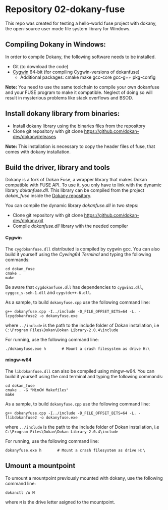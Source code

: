 # Repository 02-dokany-fuse
This repo was created for testing a hello-world fuse project with 
dokany, the open-source user mode file system library for Windows.

## Compiling Dokany in Windows:

In order to compile Dokany, the following software needs to be installed.

* Git (to download the code)
* [Cygwin](https://cygwin.org/) 64-bit (for compiling Cygwin-versions of dokanfuse)
  * Additional packages: cmake make gcc-core gcc-g++ pkg-config
  
**Note:** You need to use the same toolchain to compile your own dokanfuse and your FUSE program to make it compatible. Neglect of doing so will result in mysterious problems like stack overflows and BSOD.

## Install dokany library from binaries:

* Install dokany library using the binaries files from the repository
* Clone git repository with git clone https://github.com/dokan-dev/dokany/releases 

**Note:** This installation is necessary to copy the header files of fuse, that comes with dokany installation.
  
## Build the driver, library and tools

Dokany is a fork of Dokan Fuse, a wrapper library that makes Dokan compatible with FUSE API. To use it, you only have to link with the dynamic library _dokanfuse.dll_. This library can be compiled from the project _dokan_fuse_ inside the [Dokany repository](https://github.com/dokan-dev/dokany.git).

You can compile the dynamic library _dokanfuse.dll_ in two steps:
* Clone git repository with git clone https://github.com/dokan-dev/dokany.git
* Compile _dokanfuse.dll_ library with the needed compiler
  
#### Cygwin

The `cygdokanfuse.dll` distributed is compiled by cygwin gcc. You can also build it yourself using the _Cywing64 Terminal_ and typing the following commands:

```
cd dokan_fuse
cmake .
make
```

Be aware that `cygdokanfuse.dll` has dependencies to `cygwin1.dll`, `cyggcc_s-seh-1.dll` and `cygstdc++-6.dll`.

As a sample, to build `dokanyfuse.cpp` use the following command line:

```
g++ dokanyfuse.cpp -I../include -D_FILE_OFFSET_BITS=64 -L. -lcygdokanfuse2 -o dokanyfuse.exe
```

where `../include` is the path to the include folder of Dokan installation, i.e `C:\Program Files\Dokan\Dokan Library-2.0.4\include`

For running, use the following command line:

```
./dokanyfuse.exe h       # Mount a crash filesystem as drive H:\
```

#### mingw-w64

The `libdokanfuse.dll` can also be compiled using mingw-w64. You can build it yourself using the cmd terminal and typing the following commands:

```
cd dokan_fuse
cmake . -G "MinGW Makefiles"
make
```

As a sample, to build `dokanyfuse.cpp` use the following command line:

```
g++ dokanyfuse.cpp -I../include -D_FILE_OFFSET_BITS=64 -L. -llibdokanfuse2 -o dokanyfuse.exe
```

where `../include` is the path to the include folder of Dokan installation, i.e `C:\Program Files\Dokan\Dokan Library-2.0.4\include`

For running, use the following command line:

```
dokanyfuse.exe h       # Mount a crash filesystem as drive H:\
```

## Umount a mountpoint

To umount a mountpoint previously mounted with dokany, use the following command line:
```
dokanctl /u M
```

where `M` is the drive letter asigned to the mountpoint.
